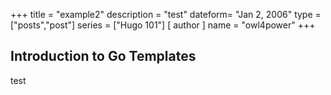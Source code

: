 +++
title = "example2"
description = "test"
dateform= "Jan 2, 2006"
type = ["posts","post"]
series = ["Hugo 101"]
[ author ]
  name = "owl4power"
+++


## Introduction to Go Templates
test

[go]: https://golang.org/
[gohtmltemplate]: https://golang.org/pkg/html/template/
